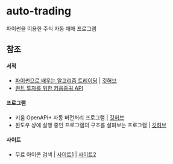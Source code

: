 # auto-trading

파이썬을 이용한 주식 자동 매매 프로그램


## 참조

#### 서적
- [파이썬으로 배우는 알고리즘 트레이딩](https://wikidocs.net/book/110) | [깃허브](https://github.com/pystockhub/book)   
- [퀀트 투자를 위한 키움증궈 API](https://wikidocs.net/book/1173)

#### 프로그램
- 키움 OpenAPI+ 자동 버전처리 프로그램 | [깃허브](https://github.com/sharebook-kr/kiwoom-version)
- 윈도우 상에 실행 중인 프로그램의 구조를 살펴보는 프로그램 | [깃허브](https://github.com/pywinauto/SWAPY)

#### 사이트
- 무료 아이콘 검색 | [사이트1](http://www.myiconfinder.com/) | [사이트2](https://www.flaticon.com/)